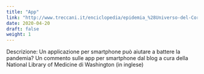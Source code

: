 ```yaml
---
title: "App"
link: "http://www.treccani.it/enciclopedia/epidemia_%28Universo-del-Corpo%29/"
date: 2020-04-20
draft: false
weight: 1
---
```



Descrizione: Un applicazione per smartphone può aiutare a battere la pandemia?
Un commento sulle app per smartphone dal blog a cura della National Library of Medicine di Washington (in inglese)